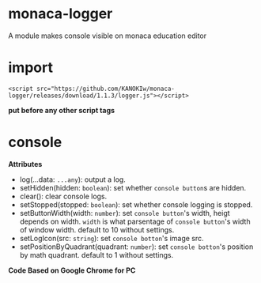 # monaca-logger
A module makes console visible on monaca education editor

# import
`<script src="https://github.com/KANOKIw/monaca-logger/releases/download/1.1.3/logger.js"></script>`

__put before any other script tags__

# console
**Attributes**
 * log(...data: `...any`):
    output a log.
 * setHidden(hidden: `boolean`):
    set whether `console button`s are hidden.
 * clear():
    clear console logs.
 * setStopped(stopped: `boolean`):
    set whether console logging is stopped.
 * setButtonWidth(width: `number`):
    set `console button`'s width, heigt depends on width.
    `width` is what parsentage of `console button`'s width of window width.
    default to 10 without settings.
 * setLogIcon(src: `string`):
    set `console botton`'s image src.
 * setPositionByQuadrant(quadrant: `number`):
    set `console botton`'s position by math quadrant.
    default to 1 without settings.

**Code Based on Google Chrome for PC**

